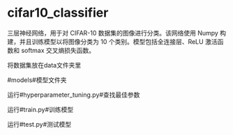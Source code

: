 # cifar10_classifier
三层神经网络，用于对 CIFAR-10 数据集的图像进行分类。该网络使用 Numpy 构建，并且训练模型以将图像分类为 10 个类别。模型包括全连接层、ReLU 激活函数和 softmax 交叉熵损失函数。

将数据集放在data文件夹里

#models#模型文件夹

运行#hyperparameter_tuning.py#查找最佳参数

运行#train.py#训练模型

运行#test.py#测试模型

